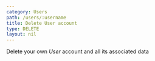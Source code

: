 ```yaml
---
category: Users
path: /users/:username
title: Delete User account
type: DELETE
layout: nil
---
```


Delete your own *User* account and all its associated data